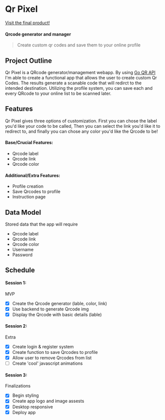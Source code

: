 # Qr Pixel
[Visit the final product!](https://qrpixel.herokuapp.com/)
#### Qrcode generator and manager
> Create custom qr codes and save them to your online profile
## Project Outline
Qr Pixel is a QRcode generator/management webapp. By using [Go QR API](https://goqr.me/api/) I'm able to create a functional app that allows the user to create custom Qr Codes. The results generate a scanable code that will redirct to the intended destination. Utilizing the profile system, you can save each and every QRcode to your online list to be scanned later. 
## Features
Qr Pixel gives three options of customization. First you can chose the label you'd like your code to be called, Then you can select the link you'd like it to redirect to, and finally you can chose any color you'd like the Qrcode to be!
#### Base/Crucial Features:
- Qrcode label
- Qrcode link
- Qrcode color
#### Additional/Extra Features:
- Profile creation
- Save Qrcodes to profile
- Instruction page
## Data Model
Stored data that the app will require
- Qrcode label
- Qrcode link
- Qrcode color
- Username
- Password
## Schedule
#### Session 1:
MVP
- [x] Create the Qrcode generator (lable, color, link)
- [x] Use backend to generate Qrcode img
- [x] Display the Qrcode with basic details (lable)
#### Session 2:
Extra
- [x] Create login & register system
- [x] Create function to save Qrcodes to profile
- [x] Allow user to remove Qrcodes from list
- [ ] Create 'cool' javascript animations
#### Session 3:
Finalizations
- [x] Begin styling 
- [x] Create app logo and image assests
- [x] Desktop responsive
- [x] Deploy app
